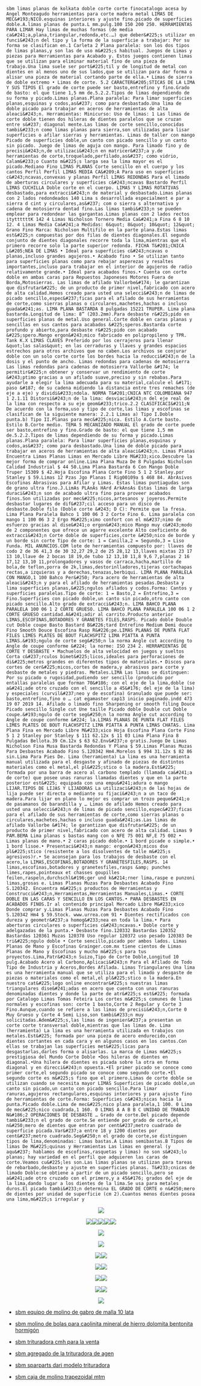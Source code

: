 
```
sbm limas planas de kolkata doble corte corte finocatalogo acesa by Angel Monteagudo herramientas para corte madera metal LIMAS DE MEC&#193;NICO.esquinas interiores y ajuste fino.picado de superficies doble.A.limas planas de punta.L mm.pulg.100 150 200 250. HERRAMIENTAS PARA LIMAR Hay limas de muchas formas (de media ca&#241;a,plana,triangular,redonda,etc.…) que deber&#225;s utilizar en funci&#243;n del tipo y la forma de la superficie a trabajar: Por su forma se clasifican en.1 Carleta 2 Plana paralela: son los dos tipos de limas planas,y son las de uso m&#225;s habitual. Juegos de Limas y piezas para Herramientas para Acabado y. Estos juegos contienen limas que se utilizan para eliminar material fino de una pieza de trabajo.Una lima suele ser port&#225;til y de longitud de metal con dientes en al menos uno de sus lados,que se utilizan para dar forma o alisar una pieza de material cortando parte de ella.• Limas de sierra de doble extremo • Limas de corte. 5.2 CARACTER&#205;STICAS DE LA LIMA Y SUS TIPOS El grado de corte puede ser basto,entrefino y fino.Grado de basto: el que tiene 1,5 mm de.5.2.2.Tipos de limas dependiendo de su forma y picado.Limas planas.Plana paralela: Para limar superficies planas,esquinas y codos,as&#237; como para desbastado.Una lima de doble picado para trabajar en aceros de herramientas de alta aleaci&#243;n. Herramientas: Minicurso: Uso de limas: 1 Las limas de corte doble tienen dos hileras de dientes paralelos que se cruzan entre s&#237; diagonal mente.Las limas de corte sencillo,conocidas tambi&#233;n como limas planas para sierra,son utilizadas para lisar superficies o afilar sierras y herramientas. Limas de taller con mango Picado de superficies doble,un canto con picado sencillo y un canto sin picado. Juego de limas de aguja con mango. Para limado fino y de precisi&#243;n,de utilizaci&#243;n en matricer&#237;a y.de herramientas de corte,troquelado,perfilado,as&#237; como vidrio, Calam&#233;o Cuanto m&#225;s larga sea la lima mayor es el picado.Mediano Fino LIMAS PLANAS Corte sencillo en el cuerpo y los cantos Perfil Perfil LIMAS MEDIA CA&#209;A Para uso en superficies c&#243;ncavas,convexas y planas Perfil LIMAS REDONDAS Para el limado de aberturas circulares y superficies c&#243;ncavas Bastardo Perfil LIMAS CUCHILLA Doble corte en el cuerpo. LIMAS Y LIMAS ROTATIVAS desbastado,para extracci&#243;n de material y desbastado.Limas planas con 2 lados redondeados 140 Lima s desarrollada especialment e par a sierra d cint y circulares,as&#237; com o sierra s alternativa y cadena de motosierra dentad fino.Las limas tambi&#233;n se pueden emplear para redondear las gargantas.Limas planas con 2 lados rectos ityttttttK 142 4 Limas Nicholson Tornero Media Ca&#241;a Fina 6 8 10 12. 4 Limas Media Ca&#241;a Medidas: 6&quot; 8&quot; 10&quot; 12&quot; Grano Fino Marca: Nicholson Multifilo en la parte plana.Estas limas est&#225;n compuestas por dos filas de dientes diagonales.El segundo conjunto de dientes diagonales recorre toda la lima,mientras que el primero recorre solo la parte superior redonda. FICHA T&#201;CNICA L&#205;NEA DE LIMAS • Ideal para superficies c&#243;ncavas o planas,incluso grandes agujeros.• Acabado fino • Se utilizan tanto para superficies planas como para rebajar asperezas y resaltes importantes,incluso para trabajar en el interior de agujeros de radio relativamente grande.• Ideal para acabados finos.• Cuenta con corte doble en ambas caras para Repuestos Japoneses Motores Fuera de Borda,Motosierras. Las limas de afilado Vallorbe&#174; le garantizan que disfrutar&#225; de un producto de primer nivel,fabricado con acero de alta calidad.Hemos creado para usted una selecci&#243;n de limas de picado sencillo,espec&#237;ficas para el afilado de sus herramientas de corte,como sierras planas o circulares,machetes,hachas o incluso guada&#241;as. LIMA PLANA BASTARDA 8 pulgadas 15221 TRUPER. Lima plana bastarda.Longitud de lima: 8” (203.2mm).Para desbaste r&#225;pido en superficies planas de metal.Uso general.Corte doble en caras planas y sencillas en sus cantos para acabados &#225;speros.Bastarda corte profundo y abierto,para desbaste r&#225;pido con acabado &#225;spero.Mango ergon&#243;mico fabricado en polipropileno y TPR. Tank K.X LIMAS CLAVES Preferido por los cerrajeros para llenar &quot;las salas&quot; en las cerraduras y llaves y grandes espacios estrechos para otros archivos que no caben.Los archivos se conjurar doble con un solo corte corte los bordes hacia la reducci&#243;n de la dosis y el punto de ancho. Limas redondas para cadenas de motosierra Las limas redondas para cadenas de motosierra Vallorbe &#174; le permitir&#225;n obtener y conservar un rendimiento de corte &#243;ptimo gracias a un afilado suave,preciso y sin rebabas.Para ayudarle a elegir la lima adecuada para su material,calcule el &#171; paso &#187; de su cadena midiendo la distancia entre tres remaches (de eje a eje) y dividi&#233;ndola. NORMA T&#201;CNICA NTC COLOMBIANA 947 1 2.1.11 Distorsi&#243;n de la lima: desviaci&#243;n del eje real de la lima con respecto a su eje geom&#233;trico.2.2 CLASIFICACI&#211;N De acuerdo con la forma,uso y tipo de corte,las limas y escofinas se clasifican de la siguiente manera: 2.2.1 Limas a) Tipo I.Doble punta.b) Tipo II.Planas para mec&#225;nica. Estilo A.Corte basto. Estilo B.Corte medio. TEMA 5 MECANIZADO MANUAL El grado de corte puede ser basto,entrefino y fino.Grado de basto: el que tiene 1,5 mm de.5.2.2.Tipos de limas dependiendo de su forma y picado.Limas planas.Plana paralela: Para limar superficies planas,esquinas y codos,as&#237; como para desbastado.Una lima de doble picado para trabajar en aceros de herramientas de alta aleaci&#243;n. Limas Planas Encuentra Limas Planas Limas en Mercado Libre M&#233;xico.Descubre la mejor forma de comprar online.Lima Plana Muza De 8 Pulgadas Nicholson Calidad Industrial $ 44 50.Lima Plana Bastarda 6 Con Mango Doble Truper 15309 $ 42.Hoja Escofina Plana Corte Fino 5 1 2 Stanley.por Stanley $ 59.Limas 12 Pzas Jgo Planas I Rig00109a $ 468 84. AbrAsivos Escofinas Abrasivas para Afilar y Limas. Estas limas puntiagudas son de grano ultra fino.J.LimAs PLAnAs HArd ArkAnsAs Estas limas de larga duraci&#243;n son de acabado ultra fino para proveer acabados finos.Son utilizadas por mec&#225;nicos,artesanos y joyeros.Permite desbastar lugares de dif&#237;cil acceso para un disco de desbaste.Doble filo (Doble corte &#243; D C): Permite que la fresa. Lima Plana Paralela Bahco 1 100 06 3 2 Corte Fino 6. Lima paralela con mango 1 100 06 3 2 Ergo M&#225;ximo confort con el m&#237;nimo de esfuerzo gracias al dise&#241;o ergon&#243;mico Mango muy c&#243;modo de 2 componentes que ofrece un agarre excelente Alto coeficiente de extracci&#243;n Corte doble de superficies,corte &#250;nico de borde y un borde sin corte Tipo de corte: 1 = Canilla,2 = Segundo,3 = Liso Funda. MIL ANUNCIOS.COM lote de herramientas compuesto por: llaves de codo 2 de 36 41,3 de 30 32,27 29,2 de 25 28,12 13,llaves mixtas 23 17 13 10,llave de 2 bocas 18 19,de tubo 12 13,10 11,8 9,6 7,planas 2 16 17,12 13,10 11,prolongadores y vasos de carraca,hacha,martillo de bola,de teflon,porra de 2k,limas,destorinlladores,tijeras cortachapas rectas,a izquieras y a derechas,tenazas,berbiqui. LIMA PLANA PARALELA CON MANGO,1 100 Bahco Per&#250; Para acero de herramientas de alta aleaci&#243;n y para el afilado de herramientas pesadas.Desbasta y lima superficies planas,&#225;ngulos afilados y codos.Forma: Cantos y superficies paralelas.Tipo de corte: 1 = Basto,2 = Entrefino,3 = Fino.Superficies con picado doble,un canto sin picado,otro canto con picado sencillo.Alto grado de extracci&#243;n. LIMA BAHCO PLANA PARALELA 100 06 1 2 CORTE GRUESO. LIMA BAHCO PLANA PARALELA 100 06 1 2 CORTE GRUESO cantidad.A&#241;adir al carrito.Producto anterior LIMAS,ESCOFINAS,BOTADORES Y GRANETES FILES,RASPS. Picado doble Double cut Doble coupe Basto Bastard B&#226;tard Entrefino Medium Demi douce Fino Smooth Douce Escofina Rasp R&#226;pe.LIMAS PLANAS DE PUNTA FLAT FILES LIMES PLATES DE BOUT FLACHSPITZ LIMA PIATTA A PUNTA LIMAS.&#193;ngulo de corte seg&#250;n la norma Angle cut according to Angle de coupe conforme &#224; la norme: ISO 234 2. HERRAMIENTAS DE CORTE Y DESBASTE • Machuelos de alta velocidad en juegos y sueltos Corta c&#237;rculos bimet&#225;licos,ideales para perforaciones de di&#225;metros grandes en diferentes tipos de materiales.• Discos para cortes de cer&#225;micos,cortes de madera,y abrasivos para corte y desbaste de metales y piedras. Metales.LIMA Las limas se distinguen: Por su picado o rugosidad,pudiendo ser sencillo (producido por entallas paralelas que forman 70&#186; con el eje de la lima,doble (se a&#241;ade otro cruzado con el sencillo a 45&#176; del eje de la lima) y especiales (curvil&#237;neo y de escofina) Granulado que puede ser: basto,entrefino,fino o … cat egamaster cap13 inicio paginado.indd 473 19 07 2019 14. Afilado o limado fino Sharpening or smooth filing Douce Picado sencillo Single cut Une taille Picado doble Double cut Doble coupe.&#193;ngulo de corte seg&#250;n la norma Angle cut according to Angle de coupe conforme &#224; la.LIMAS PLANAS DE PUNTA FLAT FILES LIMES PLATES DE BOUT FLACHSPITZ LIMA PIATTA A PUNTA LIMAS CHATAS. Lima Plana Fina en Mercado Libre M&#233;xico Hoja Escofina Plana Corte Fino 5 1 2 Stanley por Stanley $ 111 62.12x $ 11 03 Lima Plana Fina 8 Pulgadas Bellota.39 Cm.12x $ 63 62.Env&#237;o gratis.Juego De Limas Nicholson Fina Musa Bastarda Redondas Y Plana $ 59.Limas Planas Muzas Para Desbastes Acabado Fino S.120342 Hm4.Morelos $ 994 31.12x $ 82 86 sin.Lima Para Pies De. Lima (herramienta) La lima es una herramienta manual utilizada para el desgaste y afinado de piezas de distintos materiales como el metal,el pl&#225;stico o la madera.Est&#225; formada por una barra de acero al carbono templado (llamada ca&#241;a de corte) que posee unas ranuras llamadas dientes y que en la parte posterior est&#225; equipada con una empu&#241;adura o mango LIJAR.TIPOS DE LIJAS Y LIJADORAS La utilizaci&#243;n de las hojas de lija puede ser directa o mediante su fijaci&#243;n a un taco de madera.Para lijar en plano lo mejor es comprar un trozo peque&#241;o de pasamanos de barandilla y … Limas de afilado Hemos creado para usted una selecci&#243;n de limas de picado sencillo,espec&#237;ficas para el afilado de sus herramientas de corte,como sierras planas o circulares,machetes,hachas o incluso guada&#241;as.Las limas de afilado Vallorbe &#174; le garantizan que disfrutar&#225; de un producto de primer nivel,fabricado con acero de alta calidad. Limas 9 PAM.BEMA Lima planas s bastas mang con o NFE 75 001 NF,E 75 002 • Limas planas de mano.• 2 caras picado doble.• 1 bord picade o simple.• 1 bord lisoe.• Presentaci&#243;n mango: ergon&#243;micos dse pl&#225;stico (resistente a los disolventes de talle m&#225;s agresivos)r.• Se aconsejan para los trabajos de desbaste con el acero,la LIMAS,ESCOFINAS,BOTADORES Y GRANETESFILES,RASPS. 14 limas,escofinas,botadores y granetesfiles,rasps &amp; punches limes,rapes,pointeaux et chasses goupilles feilen,raspeln,durchschl&#196;ger und k&#214;rner lima,raspe e punzoni limas,grosas e. Limas Planas Muzas Para Desbastes Acabado Fino S.120342. Encuentra m&#225;s productos de Herramientas y Construcci&#243;n,Herramientas,Herramientas Manuales,Limas.• CORTE DOBLE EN LAS CARAS Y SENCILLO EN LOS CANTOS.• PARA DESBASTES EN ACABADOS FINOS.Ir al contenido principal Mercado Libre M&#233;xico Donde comprar y.Limas Planas Muzas Para Desbastes Acabado Fino S.120342 Hm4 $ 59.Stock. www.urrea.com 91 • Dientes rectificados con dureza y geometr&#237;a homog&#233;nea en toda la lima.• Para aberturas circulares o superficies c&#243;ncavas.• Doble corte y adelgazadas de la punta.• Desbaste fino.120332 Bastardas 120352 Bastardas 120361 Muzas 120378 Uso regular 120372 uso pesado 120383 De tri&#225;ngulo doble • Corte sencillo,picado por ambos lados. Limas Planas de Mano y Escofinas Grainger.com.mx tiene cientos de Limas Planas de Mano y Escofinas y mucho m&#225;s para tus proyectos.Lima,Patr&#243;n Suizo,Tipo de Corte Doble,Longitud 10 pulg.Acabado Acero al Carbono,Aplicaci&#243;n Para el Afilado de Todo Tipo de Industria y Aceros,Bordes Afilada. Limas Triangulares Una lima es una herramienta manual que se utiliza para el limado y desgaste de piezas o materiales como el metal,el pl&#225;stico o la madera.En nuestro cat&#225;logo online encontrar&#225;s nuestras limas triangulares dise&#241;adas en acero que cuenta con unas ranuras denominadas dientes y donde la parte de atr&#225;s est&#225; formada por Catalogo Limas Tomas Feteira Los cortes m&#225;s comunes de limas normales y escofinas son: corte 1 basto,Corte 2 Regular y Corte 3 Fino.Aunque,cuando se refiere a las limas de precisi&#243;n,Corte 0 Muy Grueso y Corte 4 Semi Liso,son tambi&#233;n muy solicitadas.Adem&#225;s,las limas de ingenier&#237;a presentan un corte corte transversal doble,mientras que las limas de. Lima (herramienta) La lima es una herramienta utilizada en trabajos con metales.Est&#225; formada por una pieza de acero endurecido,con dientes cortantes en cada cara y en algunos casos en los cantos.Con ellas se trabajan las superficies met&#225;licas para desgastarlas,darles forma o alisarlas. La marca de Limas m&#225;s prestigiosa del Mundo Corte Doble •Dos hileras de dientes en diagonal.•Una hilera de dientes es picada sobre la otra en forma diagonal y en direcci&#243;n opuesta.•El primer picado se conoce como primer corte,el segundo picado se conoce como segundo corte.•El segundo corte es m&#225;s fino que el primero.Limas de corte doble se utilizan cuando se necesita mayor LIMAS Superficies de picado doble,un canto sin picado,un canto con picado sencillo.Para limar ranuras,agujeros rectangulares,esquinas interiores y para ajuste fino de herramientas de corte.Forma: Superficies c&#243;nicas hacia la punta.Picado doble.Lima de mec&#225;nico plana paralela,1 100. 0 Lima de mec&#225;nico cuadrada,1 160. 0 LIMAS A A B B C UNIDAD DE TRABAJO N&#186;2 OPERACIONES DE DESBASTE … Grado de corte.Del picado depende tambi&#233;n el grado de corte.Se entiende por grado de corte,el n&#250;mero de dientes que entran por cent&#237;metro cuadrado de superficie picada.Var&#237;a entre 18 y 1200 dientes por cent&#237;metro cuadrado.Seg&#250;n el grado de corte,se distinguen tipos de lima,denominadas: Limas bastas.A Limas semibastas.B Tipos de limas De M&#225;quinas y Herramientas Las limas en general (y aqu&#237; hablamos de escofinas,rasquetas y limas) no son s&#243;lo planas; hay variedad en el perfil que adquieren las caras de corte.Veamos cu&#225;les son.Las limas planas se utilizan para tareas de rebarbado,desbaste y ajuste en superficies planas. T&#233;cnicas de limado Doble:se obtiene a partir de un picado sencillo,pero se a&#241;ade otro cruzado con el primero,y a 45&#176; grados del eje de la lima,dando lugar a los dientes de la lima.Se usa para metales duros.El picado tambi&#233;n determina EL GRADO DE CORTE o n&#250;mero de dientes por unidad de superficie (cm 2).Cuantos menos dientes posea una lima,m&#225;s irregular y 
```

<div align="center">

<a href="https://es-crusher.shibang-china.com/github&k=sbm+limas+planas+de+kolkata+doble+corte+corte+fino"><img src="https://static.shibang-china.com/es/crusher/logo.jpg"></a>

<a href="https://es-crusher.shibang-china.com/github&k=sbm+limas+planas+de+kolkata+doble+corte+corte+fino"><img src="https://static.shibang-china.com/es/crusher/index.jpg"></a><a href="https://es-crusher.shibang-china.com/material.htmlgithub&k=sbm+limas+planas+de+kolkata+doble+corte+corte+fino"><img src="https://static.shibang-china.com/es/crusher/material.jpg"></a><a href="https://es-crusher.shibang-china.com/application.htmlgithub&k=sbm+limas+planas+de+kolkata+doble+corte+corte+fino"><img src="https://static.shibang-china.com/es/crusher/application.jpg"></a><a href="https://es-crusher.shibang-china.com/aboutus.htmlgithub&k=sbm+limas+planas+de+kolkata+doble+corte+corte+fino"><img src="https://static.shibang-china.com/es/crusher/aboutus.jpg"></a><a href="https://es-crusher.shibang-china.com/contact.htmlgithub&k=sbm+limas+planas+de+kolkata+doble+corte+corte+fino"><img src="https://static.shibang-china.com/es/crusher/contact.jpg"></a>

<a href="https://es-crusher.shibang-china.com/github&k=sbm+limas+planas+de+kolkata+doble+corte+corte+fino"><img src="https://static.shibang-china.com/es/crusher/banner.jpg"></a>

<a href="https://swt.shibang-china.com/github&k=sbm+limas+planas+de+kolkata+doble+corte+corte+fino"><img src="https://static.shibang-china.com/es/crusher/text.jpg"></a>

<a href="https://swt.shibang-china.com/github&k=sbm+limas+planas+de+kolkata+doble+corte+corte+fino"><img src="https://static.shibang-china.com/es/crusher/chat.jpg"></a><a href="https://es-crusher.shibang-china.com/contact.htmlgithub&k=sbm+limas+planas+de+kolkata+doble+corte+corte+fino"><img src="https://static.shibang-china.com/es/crusher/message.jpg"></a>

<a href="https://es-crusher.shibang-china.com/products/pe.htmlgithub&k=sbm+limas+planas+de+kolkata+doble+corte+corte+fino"><img src="https://static.shibang-china.com/es/crusher/pe.jpg"></a><a href="https://es-crusher.shibang-china.com/products/pf.htmlgithub&k=sbm+limas+planas+de+kolkata+doble+corte+corte+fino"><img src="https://static.shibang-china.com/es/crusher/pf.jpg"></a>

<a href="https://es-crusher.shibang-china.com/products/hpt.htmlgithub&k=sbm+limas+planas+de+kolkata+doble+corte+corte+fino"><img src="https://static.shibang-china.com/es/crusher/hpt.jpg"></a><a href="https://es-crusher.shibang-china.com/products/vsi.htmlgithub&k=sbm+limas+planas+de+kolkata+doble+corte+corte+fino"><img src="https://static.shibang-china.com/es/crusher/vsi.jpg"></a>

<a href="https://es-crusher.shibang-china.com/products/klv.htmlgithub&k=sbm+limas+planas+de+kolkata+doble+corte+corte+fino"><img src="https://static.shibang-china.com/es/crusher/klv.jpg"></a><a href="https://es-crusher.shibang-china.com/products/portable.htmlgithub&k=sbm+limas+planas+de+kolkata+doble+corte+corte+fino"><img src="https://static.shibang-china.com/es/crusher/portable.jpg"></a>

<a href="https://swt.shibang-china.com/github&k=sbm+limas+planas+de+kolkata+doble+corte+corte+fino"><img src="https://static.shibang-china.com/es/crusher/case.jpg"></a>

</div>


* [sbm equipo de molino de gabro de malla 10 lata](sbm%20equipo%20de%20molino%20de%20gabro%20de%20malla%2010%20lata.md)

* [sbm molino de bolas para caolinita mineral de hierro dolomita bentonita hormigón](sbm%20molino%20de%20bolas%20para%20caolinita%20mineral%20de%20hierro%20dolomita%20bentonita%20hormig%C3%B3n.md)

* [sbm trituradora cmh para la venta](sbm%20trituradora%20cmh%20para%20la%20venta.md)

* [sbm agregado de la trituradora de agen](sbm%20agregado%20de%20la%20trituradora%20de%20agen.md)

* [sbm sparparts dari modelo trituradora](sbm%20sparparts%20dari%20modelo%20trituradora.md)

* [sbm caja de molino trapezoidal mtm](sbm%20caja%20de%20molino%20trapezoidal%20mtm.md)